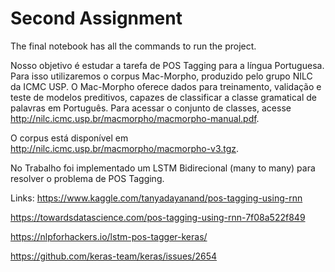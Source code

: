# Second Assignment

The final notebook has all the commands to run the project.

Nosso objetivo é estudar a tarefa de POS Tagging para a língua Portuguesa. Para isso utilizaremos o corpus Mac-Morpho, produzido pelo grupo NILC da ICMC USP. O Mac-Morpho oferece dados para treinamento, validação e teste de modelos preditivos, capazes de classificar a classe gramatical de palavras em Português. Para acessar o conjunto de classes, acesse http://nilc.icmc.usp.br/macmorpho/macmorpho-manual.pdf.

O corpus está disponível em http://nilc.icmc.usp.br/macmorpho/macmorpho-v3.tgz. 

No Trabalho foi implementado um LSTM Bidirecional (many to many) para resolver o problema de POS Tagging.


Links:
https://www.kaggle.com/tanyadayanand/pos-tagging-using-rnn

https://towardsdatascience.com/pos-tagging-using-rnn-7f08a522f849

https://nlpforhackers.io/lstm-pos-tagger-keras/

https://github.com/keras-team/keras/issues/2654

